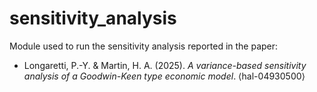 # sensitivity_analysis
Module used to run the sensitivity analysis reported in the paper: 

* Longaretti, P.-Y. & Martin, H. A. (2025). *A variance-based sensitivity analysis of a Goodwin-Keen type economic model*. ⟨hal-04930500⟩
